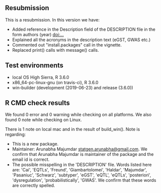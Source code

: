 ## Resubmission
This is a resubmission. In this version we have:
* Added reference in the Description field of the DESCRIPTION file in the form authors (year) <doi:...>
* Explained all the acronyms in the description text (eGST, GWAS etc.)
* Commented out "install.packages" call in the vignette.
* Replaced print() calls with message() calls.

## Test environments
* local OS High Sierra, R 3.6.0
* x86_64-pc-linux-gnu (on travis-ci), R 3.6.0
* win-builder (development (2019-06-23) and release (3.6.0))

## R CMD check results
We found 0 error and 0 warning while checking on all platforms. We also found 0 note while checking on Linux.

There is 1 note on local mac and in the result of build_win(). Note is regarding:
* This is a new package.
* Maintainer:  Arunabha Majumdar <statgen.arunabha@gmail.com>. We confirm that Arunabha Majumdar is maintainer of the package  and the email id is correct.
* The possible misspelling in the 'DESCRIPTION' file. Words listed here are: 'Cai', 'EQTLs', 'Freund', 'Giambartolomei', 'Haldar', 'Majumdar', 'Pasaniuc', 'Schwarz', 'subtyper', 'eGST', 'eQTL', 'eQTLs', 'posteriori', 'dysregulation', 'probabilistically', 'GWAS'. We confirm that these words are correctly spelled.








